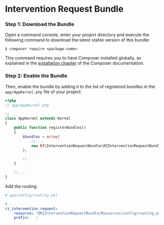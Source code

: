 # Intervention Request Bundle

### Step 1: Download the Bundle

Open a command console, enter your project directory and execute the
following command to download the latest stable version of this bundle:

```console
$ composer require <package-name>
```

This command requires you to have Composer installed globally, as explained
in the [installation chapter](https://getcomposer.org/doc/00-intro.md)
of the Composer documentation.

### Step 2: Enable the Bundle

Then, enable the bundle by adding it to the list of registered bundles
in the `app/AppKernel.php` file of your project:

```php
<?php
// app/AppKernel.php

// ...
class AppKernel extends Kernel
{
    public function registerBundles()
    {
        $bundles = array(
            // ...
            new RZ\InterventionRequestBundle\RZInterventionRequestBundle(),
        );

        // ...
    }

    // ...
}
```

Add the routing:

```yaml
# app/config/routing.yml

# ...
rz_intervention_request:
    resource: "@RZInterventionRequestBundle/Resources/config/routing.yml"
    prefix:   /

```